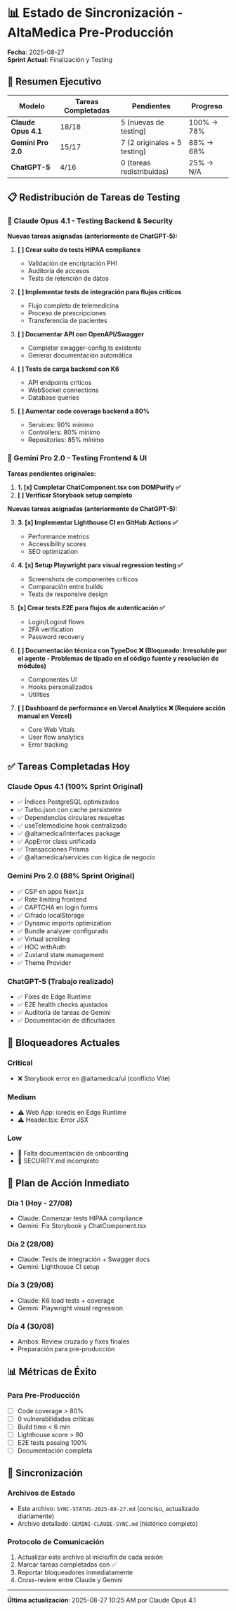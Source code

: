 # 📊 Estado de Sincronización - AltaMedica Pre-Producción

**Fecha**: 2025-08-27  
**Sprint Actual**: Finalización y Testing

## 🎯 Resumen Ejecutivo

| Modelo              | Tareas Completadas | Pendientes                   | Progreso   |
| ------------------- | ------------------ | ---------------------------- | ---------- |
| **Claude Opus 4.1** | 18/18              | 5 (nuevas de testing)        | 100% → 78% |
| **Gemini Pro 2.0**  | 15/17              | 7 (2 originales + 5 testing) | 88% → 68%  |
| **ChatGPT-5**       | 4/16               | 0 (tareas redistribuidas)    | 25% → N/A  |

## 📋 Redistribución de Tareas de Testing

### 🔧 Claude Opus 4.1 - Testing Backend & Security

**Nuevas tareas asignadas (anteriormente de ChatGPT-5):**

1. **[ ] Crear suite de tests HIPAA compliance**
   - Validación de encriptación PHI
   - Auditoría de accesos
   - Tests de retención de datos

2. **[ ] Implementar tests de integración para flujos críticos**
   - Flujo completo de telemedicina
   - Proceso de prescripciones
   - Transferencia de pacientes

3. **[ ] Documentar API con OpenAPI/Swagger**
   - Completar swagger-config.ts existente
   - Generar documentación automática

4. **[ ] Tests de carga backend con K6**
   - API endpoints críticos
   - WebSocket connections
   - Database queries

5. **[ ] Aumentar code coverage backend a 80%**
   - Services: 90% mínimo
   - Controllers: 80% mínimo
   - Repositories: 85% mínimo

### 🎨 Gemini Pro 2.0 - Testing Frontend & UI

**Tareas pendientes originales:**

1. **1. [x] Completar ChatComponent.tsx con DOMPurify ✅**
2. **[ ] Verificar Storybook setup completo**

**Nuevas tareas asignadas (anteriormente de ChatGPT-5):**

3. **3. [x] Implementar Lighthouse CI en GitHub Actions ✅**
   - Performance metrics
   - Accessibility scores
   - SEO optimization

4. **4. [x] Setup Playwright para visual regression testing ✅**
   - Screenshots de componentes críticos
   - Comparación entre builds
   - Tests de responsive design

5. **[x] Crear tests E2E para flujos de autenticación ✅**
   - Login/Logout flows
   - 2FA verification
   - Password recovery

6. **[ ] Documentación técnica con TypeDoc ❌ (Bloqueado: Irresoluble por el agente - Problemas de tipado en el código fuente y resolución de módulos)**
   - Componentes UI
   - Hooks personalizados
   - Utilities

7. **[ ] Dashboard de performance en Vercel Analytics ❌ (Requiere acción manual en Vercel)**
   - Core Web Vitals
   - User flow analytics
   - Error tracking

## ✅ Tareas Completadas Hoy

### Claude Opus 4.1 (100% Sprint Original)

- ✅ Índices PostgreSQL optimizados
- ✅ Turbo.json con cache persistente
- ✅ Dependencias circulares resueltas
- ✅ useTelemedicine hook centralizado
- ✅ @altamedica/interfaces package
- ✅ AppError class unificada
- ✅ Transacciones Prisma
- ✅ @altamedica/services con lógica de negocio

### Gemini Pro 2.0 (88% Sprint Original)

- ✅ CSP en apps Next.js
- ✅ Rate limiting frontend
- ✅ CAPTCHA en login forms
- ✅ Cifrado localStorage
- ✅ Dynamic imports optimization
- ✅ Bundle analyzer configurado
- ✅ Virtual scrolling
- ✅ HOC withAuth
- ✅ Zustand state management
- ✅ Theme Provider

### ChatGPT-5 (Trabajo realizado)

- ✅ Fixes de Edge Runtime
- ✅ E2E health checks ajustados
- ✅ Auditoría de tareas de Gemini
- ✅ Documentación de dificultades

## 🚨 Bloqueadores Actuales

### Critical

- ❌ Storybook error en @altamedica/ui (conflicto Vite)

### Medium

- ⚠️ Web App: ioredis en Edge Runtime
- ⚠️ Header.tsx: Error JSX

### Low

- 📝 Falta documentación de onboarding
- 📝 SECURITY.md incompleto

## 📅 Plan de Acción Inmediato

### Día 1 (Hoy - 27/08)

- Claude: Comenzar tests HIPAA compliance
- Gemini: Fix Storybook y ChatComponent.tsx

### Día 2 (28/08)

- Claude: Tests de integración + Swagger docs
- Gemini: Lighthouse CI setup

### Día 3 (29/08)

- Claude: K6 load tests + coverage
- Gemini: Playwright visual regression

### Día 4 (30/08)

- Ambos: Review cruzado y fixes finales
- Preparación para pre-producción

## 📊 Métricas de Éxito

### Para Pre-Producción

- [ ] Code coverage > 80%
- [ ] 0 vulnerabilidades críticas
- [ ] Build time < 6 min
- [ ] Lighthouse score > 90
- [ ] E2E tests passing 100%
- [ ] Documentación completa

## 🔄 Sincronización

### Archivos de Estado

- Este archivo: `SYNC-STATUS-2025-08-27.md` (conciso, actualizado diariamente)
- Archivo detallado: `GEMINI-CLAUDE-SYNC.md` (histórico completo)

### Protocolo de Comunicación

1. Actualizar este archivo al inicio/fin de cada sesión
2. Marcar tareas completadas con ✅
3. Reportar bloqueadores inmediatamente
4. Cross-review entre Claude y Gemini

---

**Última actualización**: 2025-08-27 10:25 AM por Claude Opus 4.1
